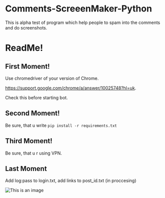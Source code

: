 # Comments-ScreeenMaker-Python
This is alpha test of program which help people to spam into the comments and do screenshots.

# ReadMe!
## First Moment!

Use chromedriver of your version of Chrome. 

https://support.google.com/chrome/a/answer/10025748?hl=uk.

Check this before starting bot.

## Second Moment!
Be sure, that u write ```pip install -r requirements.txt```

## Third Moment! 
Be sure, that u r using VPN. 

## Last Moment

Add log:pass to login.txt, add links to post_id.txt (in proccesing)

![This is an image](https://arthive.net/res/media/img/orig/work/6e8/339768.png)

